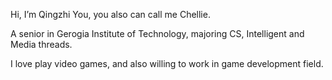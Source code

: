 Hi, I’m Qingzhi You, you also can call me Chellie.

A senior in Gerogia Institute of Technology, majoring CS, Intelligent and Media threads.

I love play video games, and also willing to work in game development field.

<!---
chelliy/chelliy is a ✨ special ✨ repository because its `README.md` (this file) appears on your GitHub profile.
You can click the Preview link to take a look at your changes.
--->
